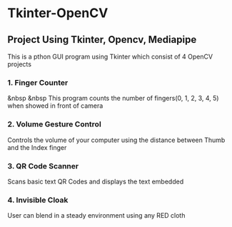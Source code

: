 # Tkinter-OpenCV
## Project Using Tkinter, Opencv, Mediapipe 

This is a pthon GUI program using Tkinter which consist of 4 OpenCV projects

### 1. Finger Counter 
&nbsp &nbsp This program counts the number of fingers(0, 1, 2, 3, 4, 5) when showed in front of camera

### 2. Volume Gesture Control
   Controls the volume of your computer using the distance between Thumb and the Index finger

### 3. QR Code Scanner
   Scans basic text QR Codes and displays the text embedded 
  
### 4. Invisible Cloak
   User can blend in a steady environment using any RED cloth 
